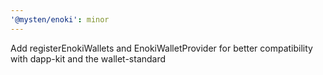 ```yaml
---
'@mysten/enoki': minor
---
```


Add registerEnokiWallets and EnokiWalletProvider for better compatibility with dapp-kit and the wallet-standard
